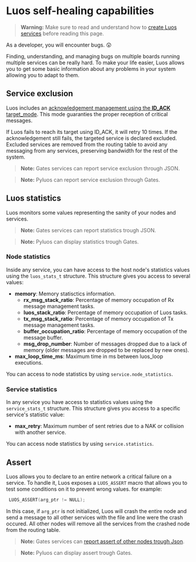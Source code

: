 # Luos self-healing capabilities

> **Warning:** Make sure to read and understand how to [create Luos services](./create-project.md) before reading this page.

As a developer, you will encounter bugs. 😲

Finding, understanding, and managing bugs on multiple boards running multiple services can be really hard. To make your life easier, Luos allows you to get some basic information about any problems in your system allowing you to adapt to them.

## Service exclusion

Luos includes an [acknowledgement management using the **ID_ACK** target_mode](./msg-handling.md). This mode guaranties the proper reception of critical messages.

If Luos fails to reach its target using ID_ACK, it will retry 10 times. If the acknowledgement still fails, the targeted service is declared excluded. Excluded services are removed from the routing table to avoid any messaging from any services, preserving bandwidth for the rest of the system.

> **Note:** Gates services can report service exclusion through JSON.

> **Note:** Pyluos can report service exclusion through Gates.

## Luos statistics

Luos monitors some values representing the sanity of your nodes and services.

> **Note:** Gates services can report statistics trough JSON.

> **Note:** Pyluos can display statistics trough Gates.

### Node statistics

Inside any service, you can have access to the host node's statistics values using the `luos_stats_t` structure.
This structure gives you access to several values:

- **memory**: Memory statisctics information.
  - **rx_msg_stack_ratio**: Percentage of memory occupation of Rx message management tasks.
  - **luos_stack_ratio**: Percentage of memory occupation of Luos tasks.
  - **tx_msg_stack_ratio**: Percentage of memory occupation of Tx message management tasks.
  - **buffer_occupation_ratio**: Percentage of memory occupation of the message buffer.
  - **msg_drop_number**: Number of messages dropped due to a lack of memory (older messages are dropped to be replaced by new ones).
- **max_loop_time_ms**: Maximum time in ms between luos_loop executions.

You can access to node statistics by using `service.node_statistics`.

### Service statistics

In any service you have access to statistics values using the `service_stats_t` structure.
This structure gives you access to a specific service's statistic value:

- **max_retry**: Maximum number of sent retries due to a NAK or collision with another service.

You can access node statistics by using `service.statistics`.

## Assert

Luos allows you to declare to an entire network a critical failure on a service.
To handle it, Luos exposes a `LUOS_ASSERT` macro that allows you to test some conditions on it to prevent wrong values.
for example:

```C
 LUOS_ASSERT(arg_ptr != NULL);
```

In this case, if `arg_ptr` is not initialized, Luos will crash the entire node and send a message to all other services with the file and line were the crash occured. All other nodes will remove all the services from the crashed node from the routing table.

> **Note:** Gates services can [report assert of other nodes trough Json](/software/json-api.md#node-assert-messages).

> **Note:** Pyluos can display assert trough Gates.
